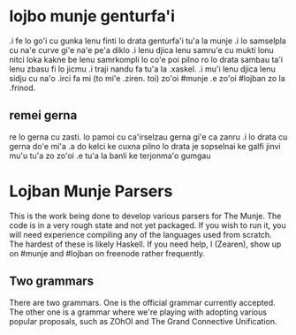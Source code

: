 # lojbo munje genturfa'i

.i fe lo go'i cu gunka lenu finti lo drata genturfa'i tu'a la munje .i lo samselpla cu na'e curve gi'e na'e pe'a diklo .i lenu djica lenu samru'e cu mukti lonu nitci loka kakne be lenu samrkompli lo co'e poi pilno ro lo drata sambau ta'i lenu zbasu fi lo jicmu .i traji nandu fa tu'a la .xaskel. .i mu'i lenu djica lenu sidju cu na'o .irci fa mi (to mi'e .ziren. toi) zo'oi #munje .e zo'oi #lojban zo la .frinod.

## remei gerna

re lo gerna cu zasti.  lo pamoi cu ca'irselzau gerna gi'e ca zanru .i lo drata cu gerna do'e mi'a .a do kelci ke cuxna pilno lo drata je sopselnai ke galfi jinvi mu'u tu'a zo zo'oi .e tu'a la banli ke terjonma'o gumgau

# Lojban Munje Parsers

This is the work being done to develop various parsers for The Munje.  The code is in a very rough state and not yet packaged.  If you wish to run it, you will need experience compiling any of the languages used from scratch.  The hardest of these is likely Haskell.  If you need help, I (Zearen), show up on #munje and #lojban on freenode rather frequently.

## Two grammars
There are two grammars.  One is the official grammar currently accepted.  The other one is a grammar where we're playing with adopting various popular proposals, such as ZOhOI and The Grand Connective Unification.
